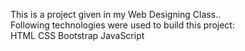 This is a project given in my Web Designing Class..
<br>
Following technologies were used to build this project:
<br>
HTML
CSS
Bootstrap 
JavaScript
